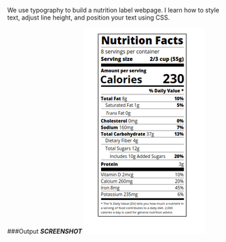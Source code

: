 We use typography to build a nutrition label webpage. I learn how to style text, adjust line height, and position your text using CSS.

###Output
*******SCREENSHOT*******
![NutritionLabel!](images/nutrition-label.png)
